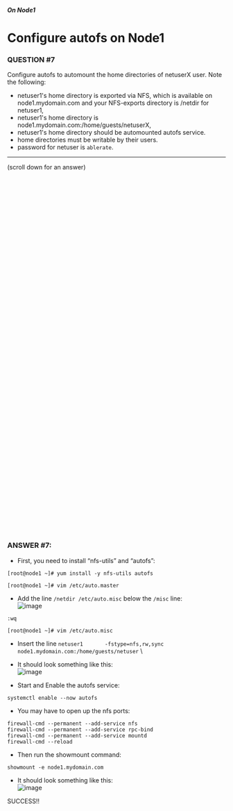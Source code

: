 ***On Node1***
# Configure autofs on Node1

### QUESTION #7
Configure autofs to automount the home directories of netuserX user. Note the following: 
- netuser1's home directory is exported via NFS, which is available on node1.mydomain.com and your NFS-exports directory is /netdir for netuser1, 
- netuser1's home directory is node1.mydomain.com:/home/guests/netuserX, 
- netuser1's home directory should be automounted autofs service. 
- home directories must be writable by their users. 
- password for netuser is ```ablerate```. 
 

***
(scroll down for an answer)

<br/><br/><br/><br/><br/><br/><br/><br/><br/><br/><br/><br/><br/><br/><br/><br/><br/><br/><br/><br/><br/><br/><br/><br/>
<br/><br/><br/><br/><br/><br/><br/><br/><br/><br/><br/><br/><br/><br/><br/><br/><br/><br/><br/><br/><br/><br/><br/><br/>

### ANSWER #7:

* First, you need to install “nfs-utils” and “autofs”:

```
[root@node1 ~]# yum install -y nfs-utils autofs
```
```
[root@node1 ~]# vim /etc/auto.master
```
* Add the line ```/netdir /etc/auto.misc``` below the ```/misc``` line: \
![image](https://github.com/RedHatRanger/rhcsa9vagrant/assets/90477448/e0b9c51f-9e0a-483f-b054-12efac7280aa)
```
:wq
```
```
[root@node1 ~]# vim /etc/auto.misc
```
* Insert the line ```netuser1       -fstype=nfs,rw,sync     node1.mydomain.com:/home/guests/netuser``` \
* It should look something like this: \
![image](https://github.com/RedHatRanger/rhcsa9vagrant/assets/90477448/b800a31c-9c7d-4837-b1cf-befe10b2feb5)

* Start and Enable the autofs service:
```
systemctl enable --now autofs
```

* You may have to open up the nfs ports:
```
firewall-cmd --permanent --add-service nfs
firewall-cmd --permanent --add-service rpc-bind
firewall-cmd --permanent --add-service mountd
firewall-cmd --reload
``` 

* Then run the showmount command:
```
showmount -e node1.mydomain.com
```
* It should look something like this: \
![image](https://github.com/RedHatRanger/rhcsa9vagrant/assets/90477448/4298cc9c-c7be-49d5-86ab-149c92cf2da2)


SUCCESS!!
   
